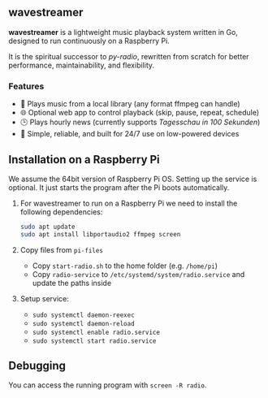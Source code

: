 ## wavestreamer

**wavestreamer** is a lightweight music playback system written in Go, designed to run continuously on a Raspberry Pi.

It is the spiritual successor to *py-radio*, rewritten from scratch for better performance, maintainability, and flexibility.

### Features

- 🎵 Plays music from a local library (any format ffmpeg can handle)
- 🌐 Optional web app to control playback (skip, pause, repeat, schedule)
- 🕒 Plays hourly news (currently supports *Tagesschau in 100 Sekunden*)
- 🧠 Simple, reliable, and built for 24/7 use on low-powered devices


## Installation on a Raspberry Pi

We assume the 64bit version of Raspberry Pi OS.
Setting up the service is optional.
It just starts the program after the Pi boots automatically.

1. For wavestreamer to run on a Raspberry Pi we need to install the following dependencies: 

    ```bash
    sudo apt update
    sudo apt install libportaudio2 ffmpeg screen
    ```

2. Copy files from `pi-files`
    - Copy `start-radio.sh` to the home folder (e.g. `/home/pi`)
    - Copy `radio-service` to `/etc/systemd/system/radio.service` and update the paths inside

3. Setup service:
    - `sudo systemctl daemon-reexec`
    - `sudo systemctl daemon-reload`
    - `sudo systemctl enable radio.service`
    - `sudo systemctl start radio.service`

## Debugging

You can access the running program with `screen -R radio`.
